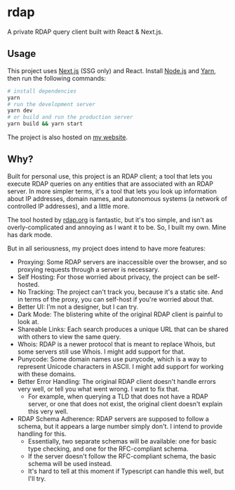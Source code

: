 # rdap

A private RDAP query client built with React & Next.js.

## Usage

This project uses [Next.js][nextjs] (SSG only) and React. Install [Node.js][nodejs] and [Yarn][yarn], then run the following commands:

```bash
# install dependencies
yarn
# run the development server
yarn dev
# or build and run the production server
yarn build && yarn start
```

The project is also hosted on [my website][rdap].

## Why?

Built for personal use, this project is an RDAP client; a tool that lets you execute RDAP queries on any entities that are associated with an RDAP server.
In more simpler terms, it's a tool that lets you look up information about IP addresses, domain names, and autonomous systems (a network of controlled IP addresses), and a little more.

The tool hosted by [rdap.org](https://client.rdap.org) is fantastic, but it's too simple, and isn't as overly-complicated and annoying as I want it to be. So, I built my own. Mine has dark mode.

But in all seriousness, my project does intend to have more features:

- Proxying: Some RDAP servers are inaccessible over the browser, and so proxying requests through a server is necessary.
- Self Hosting: For those worried about privacy, the project can be self-hosted.
- No Tracking: The project can't track you, because it's a static site. And in terms of the proxy, you can self-host if you're worried about that.
- Better UI: I'm not a designer, but I can try.
- Dark Mode: The blistering white of the original RDAP client is painful to look at.
- Shareable Links: Each search produces a unique URL that can be shared with others to view the same query.
- Whois: RDAP is a newer protocol that is meant to replace Whois, but some servers still use Whois. I might add support for that.
- Punycode: Some domain names use punycode, which is a way to represent Unicode characters in ASCII. I might add support for working with these domains.
- Better Error Handling: The original RDAP client doesn't handle errors very well, or tell you what went wrong. I want to fix that.
    - For example, when querying a TLD that does not have a RDAP server, or one that does not exist, the original client doesn't explain this very well.
- RDAP Schema Adherence: RDAP servers are supposed to follow a schema, but it appears a large number simply don't. I intend to provide handling for this.
    - Essentially, two separate schemas will be available: one for basic type checking, and one for the RFC-compliant schema.
    - If the server doesn't follow the RFC-compliant schema, the basic schema will be used instead.
    - It's hard to tell at this moment if Typescript can handle this well, but I'll try.

[rdap]: https://rdap.xevion.dev
[nextjs]: https://nextjs.org
[nodejs]: https://nodejs.org
[yarn]: https://yarnpkg.com
